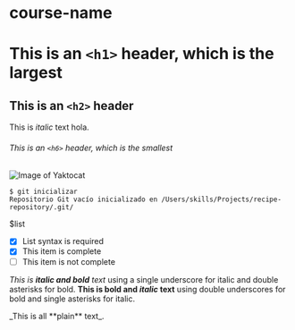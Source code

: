 # course-name
# This is an `<h1>` header, which is the largest
## This is an `<h2>` header 
This is *italic* text hola.
###### This is an `<h6>` header, which is the smallest
![Image of Yaktocat](https://octodex.github.com/images/yaktocat.png)

```
$ git inicializar
Repositorio Git vacío inicializado en /Users/skills/Projects/recipe-repository/.git/
```

$list
- [x] List syntax is required
- [x] This item is complete
- [ ] This item is not complete

_This is **italic and bold** text_ using a single underscore for italic and double asterisks for bold.
__This is bold and *italic* text__ using double underscores for bold and single asterisks for italic.

\_This is all \*\*plain\*\* text\_.
